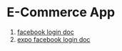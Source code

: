 # E-Commerce App

1. [facebook login doc](https://developers.facebook.com/docs/facebook-login/ios)
2. [expo facebook login doc](https://docs.expo.io/versions/v29.0.0/sdk/facebook)
